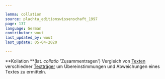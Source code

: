 ```yaml
---

lemma: collation
source: plachta_editionswissenschaft_1997
page: 137
language: German
contributor: wout
last_updated_by: wout
last_update: 05-04-2020

---
```


**Kollation **(lat. _collatio_ 'Zusammentragen') Vergleich von [Texten](text.html) verschiedner [Textträger](textCarrier.html) um Übereinstimmungen und Abweichungen eines Textes zu ermitteln.
